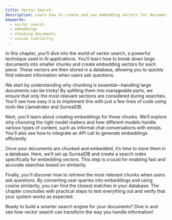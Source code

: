 ```yaml
---
title: Vector Search
description: Learn how to create and use embedding vectors for documents to enable efficient vector search.
keywords:
  - vector search
  - embeddings
  - chunking documents
  - cosine similarity
---
```


In this chapter, you'll dive into the world of vector search, a powerful technique used in AI applications. You’ll learn how to break down large documents into smaller chunks and create embedding vectors for each piece. These vectors are then stored in a database, allowing you to quickly find relevant information when users ask questions.

We start by understanding why chunking is essential—handling large documents can be tricky! By splitting them into manageable parts, we ensure that only the most relevant sections are considered during searches. You’ll see how easy it is to implement this with just a few lines of code using tools like LlamaIndex and SurrealDB.

Next, you'll learn about creating embeddings for these chunks. We’ll explore why choosing the right model matters and how different models handle various types of content, such as informal chat conversations with emojis. You’ll also see how to integrate an API call to generate embeddings efficiently.

Once your documents are chunked and embedded, it’s time to store them in a database. Here, we’ll set up SurrealDB and create a search index specifically for embedding vectors. This step is crucial for enabling fast and accurate searches based on similarity.

Finally, you'll discover how to retrieve the most relevant chunks when users ask questions. By converting user queries into embeddings and using cosine similarity, you can find the closest matches in your database. The chapter concludes with practical steps to test everything out and verify that your system works as expected.

Ready to build a smarter search engine for your documents? Dive in and see how vector search can transform the way you handle information!